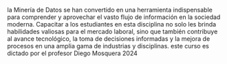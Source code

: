 la Minería de Datos se han convertido en una
herramienta indispensable para comprender y aprovechar el vasto flujo de información
en la sociedad moderna. Capacitar a los estudiantes en esta disciplina no solo les brinda
habilidades valiosas para el mercado laboral, sino que también contribuye al avance
tecnológico, la toma de decisiones informadas y la mejora de procesos en una amplia
gama de industrias y disciplinas.
este curso es dictado por el profesor Diego Mosquera
2024

